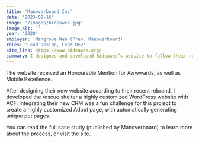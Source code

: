 ```yaml
---
title: 'Manoverboard Inc'
date: '2023-08-16'
image: '/images/bideawee.jpg'
image_alt: ''
year: '2020'
employer: 'Mangrove Web (Prev. Manoverboard)'
roles: 'Lead Design, Lead Dev'
site_link: https://www.bideawee.org/
summary: I designed and developed Bideawee’s website to follow their new brand identity.
---
```


The website received an Honourable Mention for Awwwards, as well as Mobile Excellence.

After designing their new website according to their recent rebrand, I developed the rescue shelter a highly customized WordPress website with ACF. Integrating their new CRM was a fun challenge for this project to create a highly customized Adopt page, with automatically generating unique pet pages.

You can read the full case study (published by Manoverboard) to learn more about the process, or visit the site.